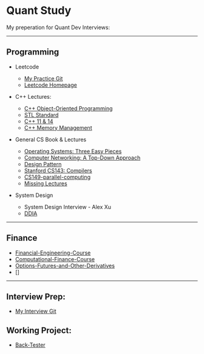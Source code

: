 # Quant Study

My preperation for Quant Dev Interviews:

---

## Programming

- Leetcode
  
  - [My Practice Git](leetcode_try)
  -  [Leetcode Homepage](https://leetcode.com/GuG_Shadamu/)

- C++ Lectures:
  - [C++ Object-Oriented Programming](Lectures&Books/C++_Object-Oriented_Programming)
  - [STL Standard](https://www.youtube.com/watch?v=Edcwv38c7d4&list=PLTcwR9j5y6W2Bf4S-qi0HBQlHXQVFoJrP)
  - [C++ 11 & 14]()
  - [C++ Memory Management](https://www.youtube.com/playlist?list=PLTcwR9j5y6W2eH37R2_4oEO4Y0tksot56)


- General CS Book & Lectures
  - [Operating Systems: Three Easy Pieces](https://pages.cs.wisc.edu/~remzi/OSTEP/)
  - [Computer Networking: A Top-Down Approach](https://gaia.cs.umass.edu/kurose_ross/lectures.php)
  - [Design Pattern](https://refactoring.guru/design-patterns/catalog)
  - [Stanford CS143: Compilers](http://web.stanford.edu/class/cs143/)
  - [CS149-parallel-computing](Lectures&Books/CS149-parallel-computing)
  - [Missing Lectures](Lectures&Books/missing-lectures)
  
- System Design
  - System Design Interview - Alex Xu
  - [DDIA](https://www.youtube.com/@ScottShiCS)

---

## Finance

- [Financial-Engineering-Course](Lectures&Books/FinancialEngineering_IR_xVA-main)
- [Computational-Finance-Course](Lectures&Books/Computational-Finance-Course)
- [Options-Futures-and-Other-Derivatives](Lectures&Books/Options-Futures-and-Other-Derivatives)
- []

---

## Interview Prep:

- [My Interview Git](job-seeking)

## Working Project:

- [Back-Tester](https://github.com/GuG-Shadamu/back-tester)